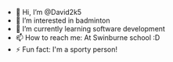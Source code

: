 - 👋 Hi, I’m @David2k5
- 👀 I’m interested in badminton
- 🌱 I’m currently learning software development
- 📫 How to reach me: At Swinburne school :D
- ⚡ Fun fact: I'm a sporty person!

<!---
David2k5/David2k5 is a ✨ special ✨ repository because its `README.md` (this file) appears on your GitHub profile.
You can click the Preview link to take a look at your changes.
--->
